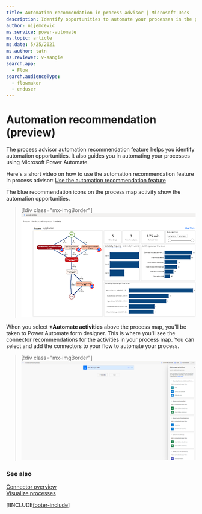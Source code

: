 ```yaml
---
title: Automation recommendation in process advisor | Microsoft Docs
description: Identify opportunities to automate your processes in the process advisor feature.
author: nijemcevic 
ms.service: power-automate
ms.topic: article
ms.date: 5/25/2021
ms.author: tatn
ms.reviewer: v-aangie
search.app: 
  - Flow
search.audienceType:
  - flowmaker
  - enduser
---
```

# Automation recommendation (preview)

The process advisor automation recommendation feature helps you identify automation opportunities. It also guides you in automating your processes using Microsoft Power Automate.

Here's a short video on how to use the automation recommendation feature in process advisor: [Use the automation recommendation feature](https://go.microsoft.com/fwlink/?linkid=2163924)

The blue recommendation icons on the process map activity show the automation opportunities.

> [!div class="mx-imgBorder"]
> ![Automation recommendation](media/automation-reco-dot.png "Automation recommendation")

When you select **+Automate activities** above the process map, you'll be taken to Power Automate form designer. This is where you'll see the connector recommendations for the activities in your process map. You can select and add the connectors to your flow to automate your process.

> [!div class="mx-imgBorder"]
> ![Automate activities](media/automation-reco-2.png "Automate activities")

### See also

[Connector overview](/connectors/connectors)<br/>
[Visualize processes](process-advisor-visualize.md)

[!INCLUDE[footer-include](includes/footer-banner.md)]
